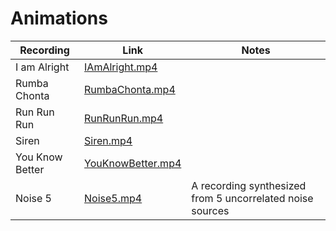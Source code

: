 # Animations



| Recording       | Link                                   | Notes                                                     |
| --------------- | -------------------------------------- | --------------------------------------------------------- |
| I am Alright    | [IAmAlright.mp4](IAmAlright.mp4)       |                                                           |
| Rumba Chonta    | [RumbaChonta.mp4](RumbaChonta.mp4)     |                                                           |
| Run Run Run     | [RunRunRun.mp4](RunRunRun.mp4)         |                                                           |
| Siren           | [Siren.mp4](Siren.mp4)                 |                                                           |
| You Know Better | [YouKnowBetter.mp4](YouKnowBetter.mp4) |                                                           |
| Noise 5         | [Noise5.mp4](Noise5.mp4)               | A recording synthesized from 5 uncorrelated noise sources |


